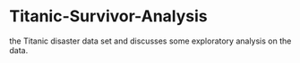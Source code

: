 # Titanic-Survivor-Analysis
the Titanic disaster data set and discusses some exploratory analysis on the data.
